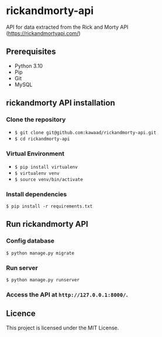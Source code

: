 # rickandmorty-api
API for data extracted from the Rick and Morty API (https://rickandmortyapi.com/)

## Prerequisites

- Python 3.10
- Pip
- Git
- MySQL

## rickandmorty API installation

### Clone the repository
- `$ git clone git@github.com:kawaad/rickandmorty-api.git `
- `$ cd rickandmorty-api `

### Virtual Environment

- `$ pip install virtualenv `
- `$ virtualenv venv `
- `$ source venv/bin/activate`

### Install dependencies
`$ pip install -r requirements.txt `


## Run rickandmorty API

### Config database
`$ python manage.py migrate `

### Run server
`$ python manage.py runserver`

### Access the API at `http://127.0.0.1:8000/`.


## Licence

This project is licensed under the MIT License.